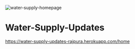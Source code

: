 ![water-supply-homepage](https://user-images.githubusercontent.com/52393286/141933893-ff1304c7-dc14-4aeb-808f-f46cf199c74e.png)
# Water-Supply-Updates

https://water-supply-updates-rajpura.herokuapp.com/home
